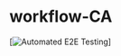# workflow-CA

[![Automated E2E Testing](https://github.com/sakonpatsamit/workflow-CA/actions/workflows/e2e-test.yml/badge.svg)]
